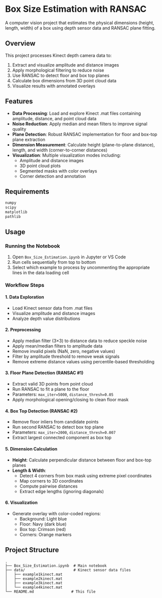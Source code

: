 # Box Size Estimation with RANSAC

A computer vision project that estimates the physical dimensions (height, length, width) of a box using depth sensor data and RANSAC plane fitting.

## Overview

This project processes Kinect depth camera data to:
1. Extract and visualize amplitude and distance images
2. Apply morphological filtering to reduce noise
3. Use RANSAC to detect floor and box top planes
4. Calculate box dimensions from 3D point cloud data
5. Visualize results with annotated overlays

## Features

- **Data Processing**: Load and explore Kinect .mat files containing amplitude, distance, and point cloud data
- **Noise Reduction**: Apply median and mean filters to improve signal quality
- **Plane Detection**: Robust RANSAC implementation for floor and box-top plane extraction
- **Dimension Measurement**: Calculate height (plane-to-plane distance), length, and width (corner-to-corner distances)
- **Visualization**: Multiple visualization modes including:
  - Amplitude and distance images
  - 3D point cloud plots
  - Segmented masks with color overlays
  - Corner detection and annotation

## Requirements

```txt
numpy
scipy
matplotlib
pathlib
```

## Usage

### Running the Notebook

1. Open `Box_Size_Estimation.ipynb` in Jupyter or VS Code
2. Run cells sequentially from top to bottom
3. Select which example to process by uncommenting the appropriate lines in the data loading cell

### Workflow Steps

#### 1. Data Exploration
- Load Kinect sensor data from .mat files
- Visualize amplitude and distance images
- Analyze depth value distributions

#### 2. Preprocessing
- Apply median filter (3×3) to distance data to reduce speckle noise
- Apply mean/median filters to amplitude data
- Remove invalid pixels (NaN, zero, negative values)
- Filter by amplitude threshold to remove weak signals
- Remove extreme distance values using percentile-based thresholding

#### 3. Floor Plane Detection (RANSAC #1)
- Extract valid 3D points from point cloud
- Run RANSAC to fit a plane to the floor
- Parameters: `max_iter=5000`, `distance_thresh=0.05`
- Apply morphological opening/closing to clean floor mask

#### 4. Box Top Detection (RANSAC #2)
- Remove floor inliers from candidate points
- Run second RANSAC to detect box top plane
- Parameters: `max_iter=2000`, `distance_thresh=0.007`
- Extract largest connected component as box top

#### 5. Dimension Calculation
- **Height**: Calculate perpendicular distance between floor and box-top planes
- **Length & Width**: 
  - Detect 4 corners from box mask using extreme pixel coordinates
  - Map corners to 3D coordinates
  - Compute pairwise distances
  - Extract edge lengths (ignoring diagonals)

#### 6. Visualization
- Generate overlay with color-coded regions:
  - Background: Light blue
  - Floor: Navy (dark blue)
  - Box top: Crimson (red)
  - Corners: Orange markers


## Project Structure

```
.
├── Box_Size_Estimation.ipynb  # Main notebook
├── data/                      # Kinect sensor data files
│   ├── example1kinect.mat
│   ├── example2kinect.mat
│   ├── example3kinect.mat
│   └── example4kinect.mat
└── README.md                 # This file
```

